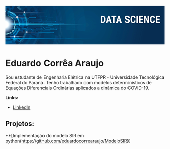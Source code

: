 
<p align="center">
  <img src="banner.png" >
</p>

# Eduardo Corrêa Araujo

Sou estudante de Engenharia Elétrica na UTFPR - Universidade Tecnológica Federal do Paraná. Tenho trabalhado com modelos determínisticos de Equações Diferenciais Ordinárias aplicados a dinâmica do COVID-19.


**Links:**
* [LinkedIn](https://www.linkedin.com/in/eduardo-correa-araujo-6090251b0/)



## Projetos:
**[Implementação do modelo SIR em python(https://github.com/eduardocorrearaujo/ModeloSIR)]
